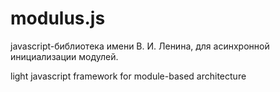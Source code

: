 modulus.js
==========
javascript-библиотека имени В. И. Ленина, для асинхронной инициализации модулей.

light javascript framework for module-based architecture